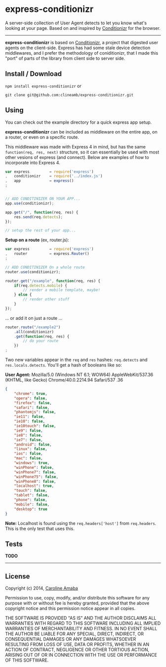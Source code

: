 # express-conditionizr

A server-side collection of User Agent detects to let you know what's
looking at your page.  Based on and inspired by <a href="http://conditionizr.com/" target="_blank">Conditionizr</a> for the browser.

----------

**express-conditionizr** is based on <a href="http://conditionizr.com/" target="_blank">Conditionizr</a>, a project that digested user agents on the client-side.  Express has had some stale device detection middlewares, and I prefer the methodology of coniditionizr, that I made this "port" of parts of the library from client side to server side.


## Install / Download

`npm install express-conditionizr` or

`git clone git@github.com:clineamb/express-conditionizr.git`


## Using

You can check out the example directory for a quick express app setup.

**express-conditionizr** can be included as middleware on the entire app, on a router, or even on a specific route.

This middleware was made with Express 4 in mind, but has the same `function(req, res, next)` structure, so it can essentially be used with most other vesions of express (and connect).   Below are examples of how to incorporate into Express 4.

```js
var express         = require('express')
,   conditionizr    = require('../index.js')
,   app             = express()
;


// ADD CONDITINIZER ON YOUR APP...
app.use(conditionizr);

app.get("/", function(req, res) {
    res.send(req.detects);
});

// setup the rest of your app...
```

**Setup on a route** (ex, router.js):

```js
var express         = require('express')
,   router          = express.Router()
;

// ADD CONDITINIZER On a whole route
router.use(conditionizr);

router.get("/example", function(req, res) {
    if(req.detects.mobile) {
        // render a mobile template, maybe!
    } else {
        // render other stuff
    }
});
```

... or add it on just a route ...

```js
router.route("/example2")
    .all(conditionizr)
    .get(function(req, res) {
        // do your route
    })
;
```

Two new variables appear in the `req` and `res` hashes: `req.detects` and `res.locals.detects`.  You'll get a hash of booleans like so:

**User Agent:** Mozilla/5.0 (Windows NT 6.1; WOW64) AppleWebKit/537.36 (KHTML, like Gecko) Chrome/40.0.2214.94 Safari/537
.36

```json
{
    "chrome": true,
    "opera": false,
    "firefox": false,
    "safari": false,
    "phantomjs": false,
    "ie11": false,
    "ie10": false,
    "ie10touch": false,
    "ie9": false,
    "ie8": false,
    "ie7": false,
    "android": false,
    "linux": false,
    "ios": false,
    "mac": false,
    "windows": true,
    "winPhone": false,
    "winPhone7": false,
    "winPhone75": false,
    "winPhone8": false,
    "localhost": true,
    "touch": false,
    "tablet": false,
    "phone": false,
    "mobile": false,
    "desktop": true
}
```

**Note:** Localhost is found using the `req.headers['host']` from `req.headers`.  This is the only test that uses this.


## Tests

**TODO**

----------

## License

Copyright (c) 2014, [Caroline Amaba](mailto:github@carolineamaba.com)

Permission to use, copy, modify, and/or distribute this software for any purpose with or without fee is hereby granted, provided that the above copyright notice and this permission notice appear in all copies.

THE SOFTWARE IS PROVIDED "AS IS" AND THE AUTHOR DISCLAIMS ALL WARRANTIES WITH REGARD TO THIS SOFTWARE INCLUDING ALL IMPLIED WARRANTIES OF MERCHANTABILITY AND FITNESS. IN NO EVENT SHALL THE AUTHOR BE LIABLE FOR ANY SPECIAL, DIRECT, INDIRECT, OR CONSEQUENTIAL DAMAGES OR ANY DAMAGES WHATSOEVER RESULTING FROM LOSS OF USE, DATA OR PROFITS, WHETHER IN AN ACTION OF CONTRACT, NEGLIGENCE OR OTHER TORTIOUS ACTION, ARISING OUT OF OR IN CONNECTION WITH THE USE OR PERFORMANCE OF THIS SOFTWARE.
